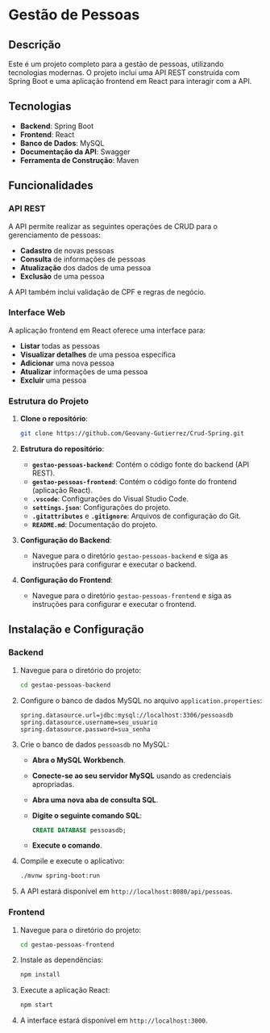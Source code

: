# Gestão de Pessoas

## Descrição

Este é um projeto completo para a gestão de pessoas, utilizando tecnologias modernas. O projeto inclui uma API REST construída com Spring Boot e uma aplicação frontend em React para interagir com a API.

## Tecnologias

- **Backend**: Spring Boot
- **Frontend**: React
- **Banco de Dados**: MySQL
- **Documentação da API**: Swagger
- **Ferramenta de Construção**: Maven

## Funcionalidades

### API REST

A API permite realizar as seguintes operações de CRUD para o gerenciamento de pessoas:

- **Cadastro** de novas pessoas
- **Consulta** de informações de pessoas
- **Atualização** dos dados de uma pessoa
- **Exclusão** de uma pessoa

A API também inclui validação de CPF e regras de negócio.

### Interface Web

A aplicação frontend em React oferece uma interface para:

- **Listar** todas as pessoas
- **Visualizar detalhes** de uma pessoa específica
- **Adicionar** uma nova pessoa
- **Atualizar** informações de uma pessoa
- **Excluir** uma pessoa

### Estrutura do Projeto

1. **Clone o repositório**:

    ```bash
    git clone https://github.com/Geovany-Gutierrez/Crud-Spring.git
    ```

2. **Estrutura do repositório**:

    - **`gestao-pessoas-backend`**: Contém o código fonte do backend (API REST).
    - **`gestao-pessoas-frontend`**: Contém o código fonte do frontend (aplicação React).
    - **`.vscode`**: Configurações do Visual Studio Code.
    - **`settings.json`**: Configurações do projeto.
    - **`.gitattributes`** e **`.gitignore`**: Arquivos de configuração do Git.
    - **`README.md`**: Documentação do projeto.

3. **Configuração do Backend**:

    - Navegue para o diretório `gestao-pessoas-backend` e siga as instruções para configurar e executar o backend.

4. **Configuração do Frontend**:

    - Navegue para o diretório `gestao-pessoas-frontend` e siga as instruções para configurar e executar o frontend.

## Instalação e Configuração

### Backend

1. Navegue para o diretório do projeto:

    ```bash
    cd gestao-pessoas-backend
    ```

2. Configure o banco de dados MySQL no arquivo `application.properties`:

    ```properties
    spring.datasource.url=jdbc:mysql://localhost:3306/pessoasdb
    spring.datasource.username=seu_usuario
    spring.datasource.password=sua_senha
    ```

3. Crie o banco de dados `pessoasdb` no MySQL:

    - **Abra o MySQL Workbench**.
    - **Conecte-se ao seu servidor MySQL** usando as credenciais apropriadas.
    - **Abra uma nova aba de consulta SQL**.
    - **Digite o seguinte comando SQL**:

      ```sql
      CREATE DATABASE pessoasdb;
      ```

    - **Execute o comando**.

4. Compile e execute o aplicativo:

    ```bash
    ./mvnw spring-boot:run
    ```

5. A API estará disponível em `http://localhost:8080/api/pessoas`.

### Frontend

1. Navegue para o diretório do projeto:

    ```bash
    cd gestao-pessoas-frontend
    ```

2. Instale as dependências:

    ```bash
    npm install
    ```

3. Execute a aplicação React:

    ```bash
    npm start
    ```

4. A interface estará disponível em `http://localhost:3000`.
